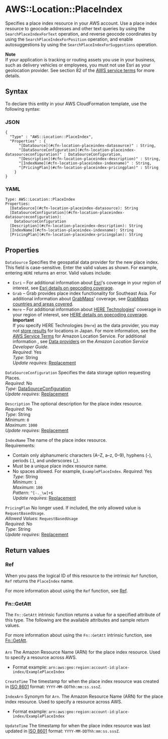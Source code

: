 # AWS::Location::PlaceIndex<a name="aws-resource-location-placeindex"></a>

Specifies a place index resource in your AWS account\. Use a place index resource to geocode addresses and other text queries by using the `SearchPlaceIndexForText` operation, and reverse geocode coordinates by using the `SearchPlaceIndexForPosition` operation, and enable autosuggestions by using the `SearchPlaceIndexForSuggestions` operation\.

**Note**  
If your application is tracking or routing assets you use in your business, such as delivery vehicles or employees, you must not use Esri as your geolocation provider\. See section 82 of the [AWS service terms](http://aws.amazon.com/service-terms) for more details\.

## Syntax<a name="aws-resource-location-placeindex-syntax"></a>

To declare this entity in your AWS CloudFormation template, use the following syntax:

### JSON<a name="aws-resource-location-placeindex-syntax.json"></a>

```
{
  "Type" : "AWS::Location::PlaceIndex",
  "Properties" : {
      "[DataSource](#cfn-location-placeindex-datasource)" : String,
      "[DataSourceConfiguration](#cfn-location-placeindex-datasourceconfiguration)" : DataSourceConfiguration,
      "[Description](#cfn-location-placeindex-description)" : String,
      "[IndexName](#cfn-location-placeindex-indexname)" : String,
      "[PricingPlan](#cfn-location-placeindex-pricingplan)" : String
    }
}
```

### YAML<a name="aws-resource-location-placeindex-syntax.yaml"></a>

```
Type: AWS::Location::PlaceIndex
Properties: 
  [DataSource](#cfn-location-placeindex-datasource): String
  [DataSourceConfiguration](#cfn-location-placeindex-datasourceconfiguration): 
    DataSourceConfiguration
  [Description](#cfn-location-placeindex-description): String
  [IndexName](#cfn-location-placeindex-indexname): String
  [PricingPlan](#cfn-location-placeindex-pricingplan): String
```

## Properties<a name="aws-resource-location-placeindex-properties"></a>

`DataSource`  <a name="cfn-location-placeindex-datasource"></a>
Specifies the geospatial data provider for the new place index\.  
This field is case\-sensitive\. Enter the valid values as shown\. For example, entering `HERE` returns an error\.
Valid values include:  
+ `Esri` – For additional information about [Esri](https://docs.aws.amazon.com/location/latest/developerguide/esri.html)'s coverage in your region of interest, see [Esri details on geocoding coverage](https://developers.arcgis.com/rest/geocode/api-reference/geocode-coverage.htm)\.
+ `Grab` – Grab provides place index functionality for Southeast Asia\. For additional information about [GrabMaps](https://docs.aws.amazon.com/location/latest/developerguide/grab.html)' coverage, see [GrabMaps countries and areas covered](https://docs.aws.amazon.com/location/latest/developerguide/grab.html#grab-coverage-area)\.
+ `Here` – For additional information about [HERE Technologies](https://docs.aws.amazon.com/location/latest/developerguide/HERE.html)' coverage in your region of interest, see [HERE details on goecoding coverage](https://developer.here.com/documentation/geocoder/dev_guide/topics/coverage-geocoder.html)\.
**Important**  
If you specify HERE Technologies \(`Here`\) as the data provider, you may not [store results](https://docs.aws.amazon.com/location-places/latest/APIReference/API_DataSourceConfiguration.html) for locations in Japan\. For more information, see the [AWS Service Terms](http://aws.amazon.com/service-terms/) for Amazon Location Service\.
For additional information , see [Data providers](https://docs.aws.amazon.com/location/latest/developerguide/what-is-data-provider.html) on the *Amazon Location Service Developer Guide*\.  
*Required*: Yes  
*Type*: String  
*Update requires*: [Replacement](https://docs.aws.amazon.com/AWSCloudFormation/latest/UserGuide/using-cfn-updating-stacks-update-behaviors.html#update-replacement)

`DataSourceConfiguration`  <a name="cfn-location-placeindex-datasourceconfiguration"></a>
Specifies the data storage option requesting Places\.  
*Required*: No  
*Type*: [DataSourceConfiguration](aws-properties-location-placeindex-datasourceconfiguration.md)  
*Update requires*: [Replacement](https://docs.aws.amazon.com/AWSCloudFormation/latest/UserGuide/using-cfn-updating-stacks-update-behaviors.html#update-replacement)

`Description`  <a name="cfn-location-placeindex-description"></a>
The optional description for the place index resource\.  
*Required*: No  
*Type*: String  
*Minimum*: `0`  
*Maximum*: `1000`  
*Update requires*: [Replacement](https://docs.aws.amazon.com/AWSCloudFormation/latest/UserGuide/using-cfn-updating-stacks-update-behaviors.html#update-replacement)

`IndexName`  <a name="cfn-location-placeindex-indexname"></a>
The name of the place index resource\.   
Requirements:  
+ Contain only alphanumeric characters \(A–Z, a–z, 0–9\), hyphens \(\-\), periods \(\.\), and underscores \(\_\)\.
+ Must be a unique place index resource name\.
+ No spaces allowed\. For example, `ExamplePlaceIndex`\.
*Required*: Yes  
*Type*: String  
*Minimum*: `1`  
*Maximum*: `100`  
*Pattern*: `^[-._\w]+$`  
*Update requires*: [Replacement](https://docs.aws.amazon.com/AWSCloudFormation/latest/UserGuide/using-cfn-updating-stacks-update-behaviors.html#update-replacement)

`PricingPlan`  <a name="cfn-location-placeindex-pricingplan"></a>
No longer used\. If included, the only allowed value is `RequestBasedUsage`\.  
*Allowed Values*: `RequestBasedUsage`  
*Required*: No  
*Type*: String  
*Update requires*: [Replacement](https://docs.aws.amazon.com/AWSCloudFormation/latest/UserGuide/using-cfn-updating-stacks-update-behaviors.html#update-replacement)

## Return values<a name="aws-resource-location-placeindex-return-values"></a>

### Ref<a name="aws-resource-location-placeindex-return-values-ref"></a>

When you pass the logical ID of this resource to the intrinsic `Ref` function, `Ref` returns the `PlaceIndex` name\.

For more information about using the `Ref` function, see [Ref](https://docs.aws.amazon.com/AWSCloudFormation/latest/UserGuide/intrinsic-function-reference-ref.html)\.

### Fn::GetAtt<a name="aws-resource-location-placeindex-return-values-fn--getatt"></a>

The `Fn::GetAtt` intrinsic function returns a value for a specified attribute of this type\. The following are the available attributes and sample return values\.

For more information about using the `Fn::GetAtt` intrinsic function, see [Fn::GetAtt](https://docs.aws.amazon.com/AWSCloudFormation/latest/UserGuide/intrinsic-function-reference-getatt.html)\.

#### <a name="aws-resource-location-placeindex-return-values-fn--getatt-fn--getatt"></a>

`Arn`  <a name="Arn-fn::getatt"></a>
The Amazon Resource Name \(ARN\) for the place index resource\. Used to specify a resource across AWS\.   
+ Format example: `arn:aws:geo:region:account-id:place-index/ExamplePlaceIndex`

`CreateTime`  <a name="CreateTime-fn::getatt"></a>
The timestamp for when the place index resource was created in [ISO 8601](https://www.iso.org/iso-8601-date-and-time-format.html) format: `YYYY-MM-DDThh:mm:ss.sssZ`\.

`IndexArn`  <a name="IndexArn-fn::getatt"></a>
Synonym for `Arn`\. The Amazon Resource Name \(ARN\) for the place index resource\. Used to specify a resource across AWS\.   
+ Format example: `arn:aws:geo:region:account-id:place-index/ExamplePlaceIndex`

`UpdateTime`  <a name="UpdateTime-fn::getatt"></a>
The timestamp for when the place index resource was last updated in [ISO 8601](https://www.iso.org/iso-8601-date-and-time-format.html) format: `YYYY-MM-DDThh:mm:ss.sssZ`\.
